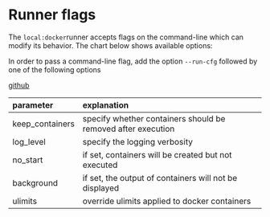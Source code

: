 # Runner flags

The `local:docker`runner accepts flags on the command-line which can modify its behavior. The chart below shows available options:

In order to pass a command-line flag, add the option `--run-cfg` followed by one of the following options

[github](https://github.com/ipfs/testground/blob/master/pkg/runner/local_docker.go#L49)

| parameter | explanation |
| :--- | :--- |
| keep\_containers | specify whether containers should be removed after execution |
| log\_level | specify the logging verbosity |
| no\_start | if set, containers will be created but not executed |
| background | if set, the output of containers will not be displayed |
| ulimits | override ulimits applied to docker containers |

## 

